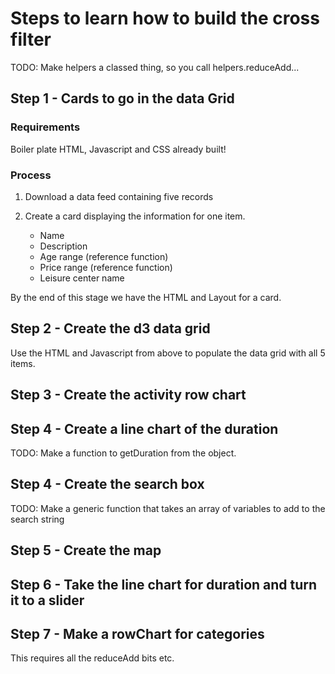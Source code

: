 # Steps to learn how to build the cross filter

TODO: Make helpers a classed thing, so you call helpers.reduceAdd...

## Step 1 - Cards to go in the data Grid

### Requirements

Boiler plate HTML, Javascript and CSS already built!

### Process

1. Download a data feed containing five records

2. Create a card displaying the information for one item. 
	* Name
	* Description
	* Age range (reference function)
	* Price range (reference function)
	* Leisure center name

By the end of this stage we have the HTML and Layout for a card. 

## Step 2 - Create the d3 data grid

Use the HTML and Javascript from above to populate the data grid with all 5 items.

## Step 3 - Create the activity row chart

## Step 4 - Create a line chart of the duration

TODO: Make a function to getDuration from the object.

## Step 4 - Create the search box

TODO: Make a generic function that takes an array of variables to add to the search string

## Step 5 - Create the map

## Step 6 - Take the line chart for duration and turn it to a slider

## Step 7 - Make a rowChart for categories 

This requires all the reduceAdd bits etc.
